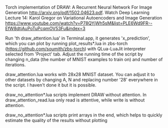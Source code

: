 Torch implementation of DRAW: A Recurrent Neural Network For Image Generation http://arxiv.org/pdf/1502.04623.pdf. Watch Deep Learning Lecture 14: Karol Gregor on Variational Autoencoders and Image Generation https://www.youtube.com/watch?v=P78QYjWh5sM&list=PLE6Wd9FR--EfW8dtjAuPoTuPcqmOV53Fu&index=3

Run 'th draw_attention.lua' in Terminal.app, it generates 'x_prediction', which you can plot by running plot_results*.lua in zbs-torch (https://github.com/soumith/zbs-torch) with QLua-LuaJit interpreter selected from 'Project' tab. Adjust the running time of the script by changing n_data (the number of MNIST examples to train on) and number of iterations.


draw_attention.lua works with 28x28 MNIST dataset. You can adjust it to other datasets by changing A, N and replacing number '28' everywhere in the script. I haven't done it but it is possible.

draw_no_attention*.lua scripts implement DRAW without attention.
In draw_attention_read.lua only read is attentive, while write is without attention.

draw_no_attention*.lua scripts print arrays in the end, which helps to quickly estimate the quality of the results without plotting


